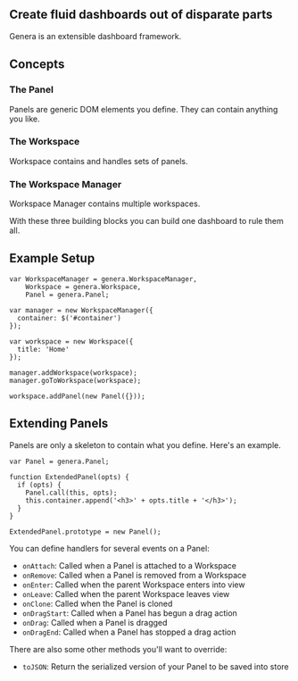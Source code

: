 ## Create fluid dashboards out of disparate parts

Genera is an extensible dashboard framework.

## Concepts

### The Panel

Panels are generic DOM elements you define. They can contain anything you like.

### The Workspace

Workspace contains and handles sets of panels.

### The Workspace Manager

Workspace Manager contains multiple workspaces.

With these three building blocks you can build one dashboard to rule them all.

## Example Setup

    var WorkspaceManager = genera.WorkspaceManager,
        Workspace = genera.Workspace,
        Panel = genera.Panel;

    var manager = new WorkspaceManager({
      container: $('#container')
    });

    var workspace = new Workspace({
      title: 'Home'
    });

    manager.addWorkspace(workspace);
    manager.goToWorkspace(workspace);

    workspace.addPanel(new Panel({}));

## Extending Panels

Panels are only a skeleton to contain what you define. Here's an example.

    var Panel = genera.Panel;

    function ExtendedPanel(opts) {
      if (opts) {
        Panel.call(this, opts);
        this.container.append('<h3>' + opts.title + '</h3>');
      }
    }

    ExtendedPanel.prototype = new Panel();

You can define handlers for several events on a Panel:

* `onAttach`: Called when a Panel is attached to a Workspace
* `onRemove`: Called when a Panel is removed from a Workspace
* `onEnter`: Called when the parent Workspace enters into view
* `onLeave`: Called when the parent Workspace leaves view
* `onClone`: Called when the Panel is cloned
* `onDragStart`: Called when a Panel has begun a drag action
* `onDrag`: Called when a Panel is dragged
* `onDragEnd`: Called when a Panel has stopped a drag action

There are also some other methods you'll want to override:

* `toJSON`: Return the serialized version of your Panel to be saved into store